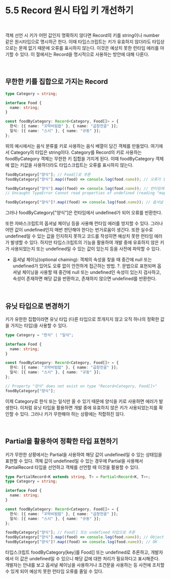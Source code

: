 # 5.5 Record 원시 타입 키 개선하기

<br />

객체 선언 시 키가 어떤 값인지 명확하지 않다면 Record의 키를 string이나 number 같은 원시타입으로 명시하곤 한다. 이때 타입스크립트는 키가 유효하지 않더라도 타입상으로는 문제 없기 때문에 오류를 표시하지 않는다. 이것은 예상치 못한 런타임 에러를 야기할 수 있다. 이 절에서는 Record을 명시적으로 사용하는 방안에 대해 다룬다.

<br />

## 무한한 키를 집합으로 가지는 Record

```ts
type Category = string;

interface Food {
  name: string;
}

const foodByCategory: Record<Category, Food[]> = {
  한식: [{ name: "꼬막비빔밥" }, { name: "곱창전골" }];
  일식: [{ name: "스시" }, { name: "규동" }];
};
```

위의 예시에서는 음식 분류를 키로 사용하는 음식 배열이 담긴 객체를 만들었다.
여기에서 Category의 타입은 string이다. Category를 Record의 키로 사용하는 foodByCategory 객체는 무한한 키 집합을 가지게 된다. 이때 foodByCategory 객체에 없는 키값을 사용하더라도 타입스크립트는 오류를 표시하지 않는다.

```ts
foodByCategory["양식"]; // Food[]로 추론
foodByCategory["양식"].map((food) => console.log(food.name)); // 오류가 발생하지 않는다

foodByCategory["양식"].map((food) => console.log(food.name)); // 런타임에서 오류 반환
// Uncaught TypeError Cannot read properties of undefined (reading "map")

foodByCategory["양식"]?.map((food) => console.log(food.name)); // 옵셔널 체이닝으로 런타임 에러 방지
```

그러나 foodByCategory["양식"]은 런타임에서 undefined가 되어 오류를 반환한다.

또한 자바스크립트의 옵셔널 체이닝 등을 사용해 런타임 에러를 방지할 수 있다. 그러나 어떤 값이 undefined인지 매번 판단해야 한다는 번거로움이 생긴다. 또한 실수로 undefined일 수 있는 값을 인지하지 못하고 코드를 작성히면 예상치 못한 런타임 에러가 발생할 수 있다. 하지만 타입스크립트의 기능을 활용하여 개발 중에 유효하지 않은 키가 사용되었는지 또는 undefined일 수 있는 값이 있는지 등을 사전에 파악할 수 있다.

- 옵셔널 체이닝(optional chaining): 객체의 속성을 찾을 때 중간에 null 또는 undefined가 있어도 오류 없이 안전하게 접근하는 방법. ?. 문법으로 표현되며 옵셔널 체이닝을 사용할 때 중간에 null 또는 undefined인 속성이 있는지 검사하고, 속성이 존재하면 해당 값을 반환하고, 존재하지 않으면 undefined를 반환한다.

<br />

## 유닛 타입으로 변경하기

키가 유한한 집합이라면 유닛 타입 (다른 타입으로 쪼개지지 않고 오직 하나의 정확한 값을 가지는 타입)을 사용할 수 있다.

```ts
type Category = "한식" | "일식";

interface Food {
  name: string;
}

const foodByCategory: Record<Category, Food[]> = {
  한식: [{ name: "꼬막비빔밥" }, { name: "곱창전골" }];
  일식: [{ name: "스시" }, { name: "규동" }];
};

// Property "양식" does not exist on type "Record<Category, Food[]>"
foodByCategory["양식"];
```

이제 Category로 한식 또는 일식만 올 수 있기 때문에 양식을 키로 사용하면 에러가 발생한다. 이처럼 유닛 타입을 활용하면 개발 중에 유효하지 않은 키가 사용되었는지를 확인할 수 있다. 그러나 키가 무한해야 하는 상황에는 적합하진 않다.

<br />

## Partial을 활용하여 정확한 타입 표현하기

키가 무한한 상황에서는 Partial을 사용하여 해당 값이 undefined일 수 있는 상태임을 표현할 수 있다. 객체 값이 undefined일 수 있는 경우에 Partial을 사용해서 PartialRecord 타입을 선언하고 객체를 선언할 때 이것을 활용할 수 있다.

```ts
type PartialRecord<K extends string, T> = Partial<Record<K, T>>;
type Category = string;

interface Food {
  name: string;
}

const foodByCategory: Record<Category, Food[]> = {
  한식: [{ name: "꼬막비빔밥" }, { name: "곱창전골" }];
  일식: [{ name: "스시" }, { name: "규동" }];
};

foodByCategory["양식"]; // Food[] 또는 undefined 타입으로 추론
foodByCategory["양식"].map((food) => console.log(food.name)); // Object is Possibly "undefined"
foodByCategory["양식"]?.map((food) => console.log(food.name)); // OK
```

타입스크립트 foodByCategory[key]를 Food[] 또는 undefined로 추론하고, 개발자에서 이 값은 undefined일 수 있으니 해당 값에 대한 처리가 필요하다고 표시해준다. 개발자는 안내를 보고 옵셔널 체이닝을 사용하거나 조건문을 사용하는 등 사전에 조치할 수 있게 되어 예상치 못한 런타임 오류를 줄일 수 있다.
